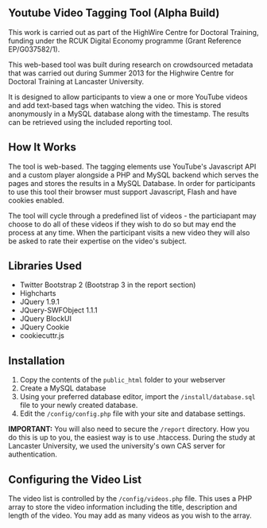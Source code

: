 Youtube Video Tagging Tool (Alpha Build)
-------------
This work is carried out as part of the HighWire Centre for Doctoral Training, funding under the RCUK Digital Economy programme (Grant Reference EP/G037582/1).

This web-based tool was built during research on crowdsourced metadata that was carried out during Summer 2013 for the Highwire Centre for Doctoral Training at Lancaster University.

It is designed to allow participants to view a one or more YouTube videos and add text-based tags when watching the video. This is stored anonymously in a MySQL database along with the timestamp. The results can be retrieved using the included reporting tool.

How It Works
-------------
The tool is web-based. The tagging elements use YouTube's Javascript API and a custom player alongside a PHP and MySQL backend which serves the pages and stores the results in a MySQL Database. In order for participants to use this tool their browser must support Javascript, Flash and have cookies enabled.

The tool will cycle through a predefined list of videos - the particiapant may choose to do all of these videos if they wish to do so but may end the process at any time. When the participant visits a new video they will also be asked to rate their expertise on the video's subject.

Libraries Used
-------------
* Twitter Bootstrap 2 (Bootstrap 3 in the report section)
* Highcharts
* JQuery 1.9.1
* JQuery-SWFObject 1.1.1
* JQuery BlockUI
* JQuery Cookie
* cookiecuttr.js

Installation
-------------
1. Copy the contents of the `public_html` folder to your webserver
2. Create a MySQL database
3. Using your preferred database editor, import the `/install/database.sql` file to your newly created database.
4. Edit the `/config/config.php` file with your site and database settings.

**IMPORTANT:** You will also need to secure the `/report` directory. How you do this is up to you, the easiest way is to use .htaccess. During the study at Lancaster University, we used the university's own CAS server for authentication.

Configuring the Video List
-------------
The video list is controlled by the `/config/videos.php` file. This uses a PHP array to store the video information including the title, description and length of the video. You may add as many videos as you wish to the array.